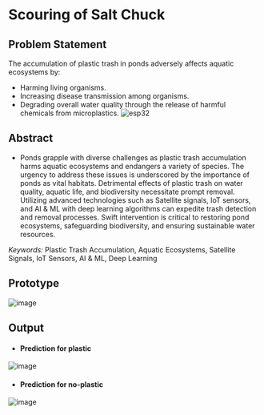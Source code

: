 # Scouring of Salt Chuck

## Problem Statement
The accumulation of plastic trash in ponds adversely affects aquatic ecosystems by:
- Harming living organisms.
- Increasing disease transmission among organisms.
- Degrading overall water quality through the release of harmful chemicals from microplastics.
![esp32](https://github.com/user-attachments/assets/178fe3e8-b083-4e4b-ac9b-f61bc21e26e3)

## Abstract
- Ponds grapple with diverse challenges as plastic trash accumulation harms aquatic ecosystems and endangers a variety of species. The urgency to address these issues is underscored by the importance of ponds as vital habitats. Detrimental effects of plastic trash on water quality, aquatic life, and biodiversity necessitate prompt removal. Utilizing advanced technologies such as Satellite signals, IoT sensors, and AI & ML with deep learning algorithms can expedite trash detection and removal processes. Swift intervention is critical to restoring pond ecosystems, safeguarding biodiversity, and ensuring sustainable water resources.

*Keywords:*  Plastic Trash Accumulation, Aquatic Ecosystems, Satellite Signals, IoT Sensors, AI & ML, Deep Learning



## Prototype
![image](https://github.com/user-attachments/assets/e71d87ab-ddca-449e-b203-3b1d3748c436)

## Output

- #### Prediction for plastic
![image](https://github.com/user-attachments/assets/38f0de61-bf52-4d68-875d-79ae4829df39)


- #### Prediction for no-plastic
![image](https://github.com/user-attachments/assets/3ad7a921-1b9b-4df7-8501-623760721a8f)
